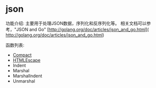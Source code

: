 # json
功能介绍:
主要用于处理JSON数据，序列化和反序列化等。
相关文档可以参考，"JSON and Go"  [http://golang.org/doc/articles/json_and_go.html]( http://golang.org/doc/articles/json_and_go.html)

函数列表:

- [Compact](Compact.md)
- [HTMLEscape](HTMLEscape.md)
- Indent
- Marshal
- MarshalIndent
- Unmarshal